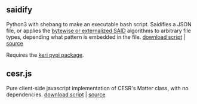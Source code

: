 ## saidify
Python3 with shebang to make an executable bash script. Saidifies a JSON file, or applies the [bytewise or externalized SAID](https://dhh1128.github.io/papers/bes.pdf) algorithms to arbitrary file types, depending what pattern is embedded in the file. [download script](saidify) | [source](https://github.com/dhh1128/keri-tools/blob/main/saidify)

Requires the [keri pypi package](https://pypi.org/search/?q=keri).

## cesr.js
Pure client-side javascript implementation of CESR's Matter class, with no dependencies. [download script](cesr.js) | [source](https://github.com/dhh1128/keri-tools/blob/main/cesr.js)
